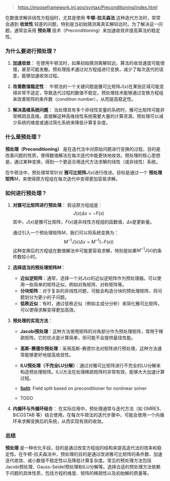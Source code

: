 > https://mooseframework.inl.gov/syntax/Preconditioning/index.html

在数值求解非线性方程组时，尤其是使用 **牛顿-拉夫森法** 这种迭代方法时，常常会遇到 **收敛性** 较差的问题，特别是当初始猜测离真实解较远时。为了解决这一问题，通常会采用 **预处理** 技术（Preconditioning）来加速收敛并提高算法的稳定性。

### 为什么要进行预处理？

1. **加速收敛**：
   在使用牛顿法时，如果初始猜测离解较远，算法的收敛速度可能很慢，甚至可能发散。预处理技术通过对方程组进行变换，减少了每次迭代的误差，能够加速收敛过程。
   
2. **改善数值稳定性**：
   牛顿法的一个关键问题是雅可比矩阵$J(x)$在某些区域可能变得非常不适定，导致迭代过程的数值不稳定。预处理技术能够通过变换方程组来改善矩阵的条件数（condition number），从而提高稳定性。

3. **解决高维系统问题**：
   当处理具有多个非线性变量的系统时，雅可比矩阵可能非常稀疏且高维。直接解这种高维线性系统需要大量的计算资源。预处理可以减少系统的维度或通过简化系统来降低计算复杂度。

### 什么是预处理？

**预处理（Preconditioning）** 是在迭代法中对原始问题进行变换的过程，目的是改善问题的性质，使得数值解法在每次迭代中能更快地收敛。预处理的核心思想是，通过某种变换，得到一个更适合用迭代方法求解的线性（或非线性）系统。

在牛顿法中，预处理常常针对 **雅可比矩阵**$J(x)$进行改进。目标是通过一个 **预处理矩阵**$M$，来使得原方程组在每次迭代中变得更加容易求解。

### 如何进行预处理？

1. **对雅可比矩阵进行预处理**：
   假设原方程组是：
   $$
   J(x) \Delta x = - F(x)
   $$
   其中，$J(x)$是雅可比矩阵，$F(x)$是非线性方程组的函数值，$\Delta x$是更新量。

   通过引入一个预处理矩阵$M$，我们可以将系统变换为：
   $$
   M^{-1} J(x) \Delta x = M^{-1} (-F(x))
   $$
   这种变换后的方程组在数值解法中可能更容易求解，特别是如果$M^{-1} J(x)$的条件数较小时。

2. **选择适当的预处理矩阵$M$**：
   - **近似逆矩阵**：通常，选择一个对$J(x)$的近似逆矩阵作为预处理器。可以使用一些简单的矩阵近似，例如对角矩阵、对称矩阵等。
   - **分块矩阵**：对于复杂的非线性问题，可能会构造分块的预处理矩阵，将问题划分为更小的子问题。
   - **低秩近似**：有时，通过低秩近似（例如主成分分析）来简化雅可比矩阵，可以使得求解变得更加高效。

3. **预处理的实现方法**：
   - **Jacobi预处理**：这种方法使用矩阵的对角部分作为预处理矩阵，常用于稀疏矩阵。它的优点是计算简单，但可能不会提供最佳性能。
   - **高斯-赛德尔预处理**：采用高斯-赛德尔法对矩阵进行预处理，这种方法通常能够更好地提高收敛性。
   - **ILU预处理（不完全LU分解）**：通过对雅可比矩阵进行不完全的LU分解来构造预处理矩阵。ILU方法在处理稀疏矩阵时非常有效，能够大大加速计算过程。

   - **[Split](./预处理/Split.md)**: Field split based on preconditioner for nonlinear solver
   -  TODO


4. **内循环与外循环结合**：
   在实际应用中，预处理通常与迭代方法（如 GMRES、BiCGSTAB 等）结合使用。在每次牛顿法的迭代步骤中，可能会使用一个内循环来求解变换后的系统，从而实现有效的收敛。

### 总结

**预处理** 是一种优化手段，目的是通过改变方程组的结构来提高迭代法的效率和稳定性。在牛顿-拉夫森法中，预处理的目的是通过改进雅可比矩阵的条件数、加速迭代收敛、减小数值不稳定性以及降低计算复杂度。常见的预处理方法包括Jacobi预处理、Gauss-Seidel预处理和ILU分解等。选择合适的预处理方法依赖于问题的具体性质，包括方程的维度、矩阵的稀疏性以及初始解的质量等。